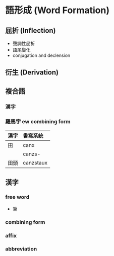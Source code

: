 # 語形成 (Word Formation)

## 屈折 (Inflection)

* 聲調性屈折
* 語尾變化
* conjugation and declension

## 衍生 (Derivation)

## 複合語

### 漢字

### 羅馬字 ew combining form

| 漢字 | 書寫系統 |
| :--- | :--- |
| 田 | canx |
|| canzs- |
| 田頭 | canzstaux |

## 漢字

### free word

* 筆

### combining form

### affix

### abbreviation
